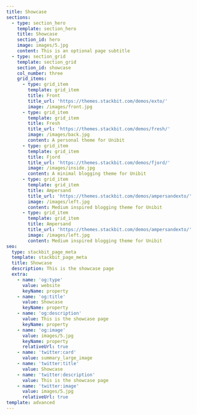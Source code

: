 ```yaml
---
title: Showcase
sections:
  - type: section_hero
    template: section_hero
    title: Showcase
    section_id: hero
    image: images/5.jpg
    content: This is an optional page subtitle
  - type: section_grid
    template: section_grid
    section_id: showcase
    col_number: three
    grid_items:
      - type: grid_item
        template: grid_item
        title: Front
        title_url: 'https://themes.stackbit.com/demos/exto/'
        image: /images/front.jpg
      - type: grid_item
        template: grid_item
        title: Fresh
        title_url: 'https://themes.stackbit.com/demos/fresh/'
        image: /images/back.jpg
        content: A personal theme for Unibit
      - type: grid_item
        template: grid_item
        title: Fjord
        title_url: 'https://themes.stackbit.com/demos/fjord/'
        image: /images/inside.jpg
        content: A minimal blogging theme for Unibit
      - type: grid_item
        template: grid_item
        title: Ampersand
        title_url: 'https://themes.stackbit.com/demos/ampersandexto/'
        image: /images/left.jpg
        content: Medium inspired blogging theme for Unibit
      - type: grid_item
        template: grid_item
        title: Ampersand
        title_url: 'https://themes.stackbit.com/demos/ampersandexto/'
        image: /images/left.jpg
        content: Medium inspired blogging theme for Unibit
seo:
  type: stackbit_page_meta
  template: stackbit_page_meta
  title: Showcase
  description: This is the showcase page
  extra:
    - name: 'og:type'
      value: website
      keyName: property
    - name: 'og:title'
      value: Showcase
      keyName: property
    - name: 'og:description'
      value: This is the showcase page
      keyName: property
    - name: 'og:image'
      value: images/5.jpg
      keyName: property
      relativeUrl: true
    - name: 'twitter:card'
      value: summary_large_image
    - name: 'twitter:title'
      value: Showcase
    - name: 'twitter:description'
      value: This is the showcase page
    - name: 'twitter:image'
      value: images/5.jpg
      relativeUrl: true
template: advanced
---
```

